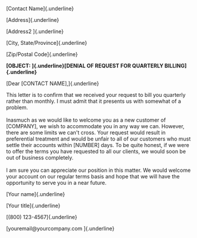 [Contact Name]{.underline}

[Address]{.underline}

[Address2 ]{.underline}

[City, State/Province]{.underline}

[Zip/Postal Code]{.underline}

**[OBJECT: ]{.underline}[DENIAL OF REQUEST FOR QUARTERLY
BILLING]{.underline}**

[Dear \[CONTACT NAME\],]{.underline}

This letter is to confirm that we received your request to bill you
quarterly rather than monthly. I must admit that it presents us with
somewhat of a problem.\
\
Inasmuch as we would like to welcome you as a new customer of
\[COMPANY\], we wish to accommodate you in any way we can. However,
there are some limits we can't cross. Your request would result in
preferential treatment and would be unfair to all of our customers who
must settle their accounts within \[NUMBER\] days. To be quite honest,
if we were to offer the terms you have requested to all our clients, we
would soon be out of business completely.\
\
I am sure you can appreciate our position in this matter. We would
welcome your account on our regular terms basis and hope that we will
have the opportunity to serve you in a near future.

[Your name]{.underline}

[Your title]{.underline}

[(800) 123-4567]{.underline}

[youremail\@yourcompany.com ]{.underline}
